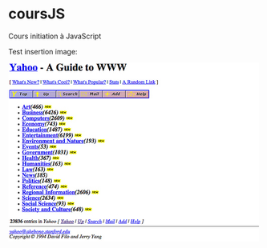 coursJS
=======

Cours initiation à JavaScript

Test insertion image:

![Résultat del'exécution](images/yahoo_home_page_1994.jpg)
